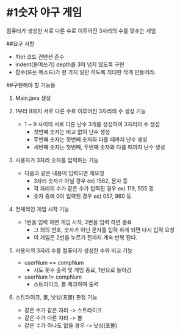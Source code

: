 # #1숫자 야구 게임
컴퓨터가 생성한 서로 다른 수로 이루어진 3자리의 수를 맞추는 게임

##요구 사항
* 자바 코드 컨벤션 준수
* indent(들여쓰기) depth를 3이 넘지 않도록 구현
* 함수(또는 메소드)가 한 가지 일만 하도록 최대한 작게 만들어라. 

##구현해야 할 기능들
1. Main.java 생성

2. 1부터 9까지 서로 다른 수로 이루어진 3자리의 수 생성 기능
    * 1 ~ 9 사이의 서로 다른 난수 3개를 생성하여 3자리의 수 생성
        * 첫번째 숫자는 비교 없이 난수 생성
        * 두번째 숫자는 첫번째 숫자와 다를 때까지 난수 생성
        * 세번째 숫자는 첫번째, 두번째 숫자와 다를 때까지 난수 생성  

3. 사용자가 3자리 숫자를 입력하는 기능
    * 다음과 같은 내용이 입력되면 재요청
        * 3자리 숫자가 아닐 경우 ex) 1562, 문자 등
        * 각 자리의 수가 같은 수가 입력된 경우 ex) 119, 555 등
        * 숫자 중에 0이 입력된 경우 ex) 057, 960 등

4. 전체적인 게임 시작 기능
    * 1번을 입력 하면 게임 시작, 2번을 입력 하면 종료
        * 그 외의 번호, 숫자가 아닌 문자를 입력 하게 되면 다시 입력 요청
        * 이 게임은 2번을 누르기 전까지 계속 반복 된다.
    
5. 사용자의 3자리 수를 컴퓨터가 생성한 수와 비교 기능
    * userNum == compNum
        * 시도 횟수 출력 및 게임 종료, 1번으로 돌아감
    * userNum != compNum
        * 스트라이크, 볼 체크하여 출력

6. 스트라이크, 볼, 낫싱(포볼) 판정 기능
    * 같은 수가 같은 자리 -> 스트라이크
    * 같은 수가 다른 자리 -> 볼
    * 같은 수가 하나도 없을 경우 -> 낫싱(포볼)
